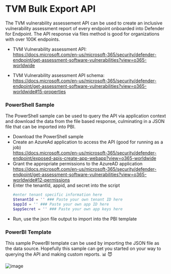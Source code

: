 # TVM Bulk Export API
The TVM vulnerability assessement API can be used to create an inclusive vulnerability assessment report of every endpoint onboarded into Defender for Endpoint. The API response via files method is good for organizations with over 100K endpoints.

- TVM Vulnerability assessment API:<br>
  https://docs.microsoft.com/en-us/microsoft-365/security/defender-endpoint/get-assessment-software-vulnerabilities?view=o365-worldwide

- TVM Vulnerability assessment API schema:<br>
  https://docs.microsoft.com/en-us/microsoft-365/security/defender-endpoint/get-assessment-software-vulnerabilities?view=o365-worldwide#15-properties

### PowerShell Sample
The PowerShell sample can be used to query the API via application context and download the data from the file based response, culminating in a JSON file that can be imported into PBI.

- Download the PowerShell sample
- Create an AzureAd application to access the API (good for running as a job)<br>
  https://docs.microsoft.com/en-us/microsoft-365/security/defender-endpoint/exposed-apis-create-app-webapp?view=o365-worldwide
- Grant the appropriate permissions to the AzureAD application<br>
  https://docs.microsoft.com/en-us/microsoft-365/security/defender-endpoint/get-assessment-software-vulnerabilities?view=o365-worldwide#12-permissions
- Enter the tenantId, appid, and secret into the script
  ```PowerShell
  #enter tenant specific information here
  $tenantId = '' ### Paste your own tenant ID here
  $appId = '' ### Paste your own app ID here
  $appSecret = '' ### Paste your own app keys here
  ```
- Run, use the json file output to import into the PBI template

### PowerBI Template
This sample PowerBI template can be used by importing the JSON file as the data source. Hopefully this sample can get you started on your way to querying the API and making custom reports. 📊 😈

![image](https://user-images.githubusercontent.com/33558203/185193369-70812466-578a-4ab6-8cd4-53237fbca91d.png)

